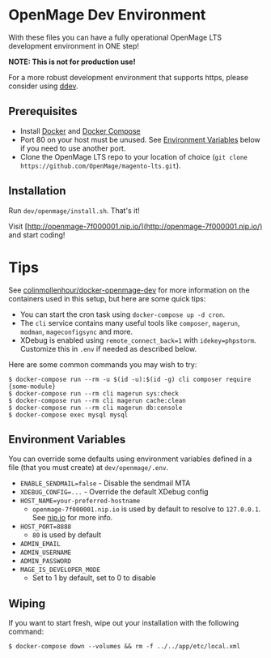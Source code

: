 OpenMage Dev Environment
===

With these files you can have a fully operational OpenMage LTS development environment in ONE step!

**NOTE: This is not for production use!**

For a more robust development environment that supports https, please consider using [ddev](https://ddev.readthedocs.io/en/stable/users/cli-usage/#magento-1-quickstart).

## Prerequisites

- Install [Docker](https://docs.docker.com/get-docker/) and [Docker Compose](https://docs.docker.com/compose/install/)
- Port 80 on your host must be unused. See [Environment Variables](#environment-variables) below if you need to use another port.
- Clone the OpenMage LTS repo to your location of choice (`git clone https://github.com/OpenMage/magento-lts.git`).

## Installation

Run `dev/openmage/install.sh`. That's it!

Visit [http://openmage-7f000001.nip.io/](http://openmage-7f000001.nip.io/) and start coding!

Tips
===

See [colinmollenhour/docker-openmage-dev](https://github.com/colinmollenhour/docker-openmage-dev) for more information
on the containers used in this setup, but here are some quick tips:

- You can start the cron task using `docker-compose up -d cron`.
- The `cli` service contains many useful tools like `composer`, `magerun`, `modman`, `mageconfigsync` and more.
- XDebug is enabled using `remote_connect_back=1` with `idekey=phpstorm`. Customize this in `.env` if needed as described below.

Here are some common commands you may wish to try:

```
$ docker-compose run --rm -u $(id -u):$(id -g) cli composer require {some-module}
$ docker-compose run --rm cli magerun sys:check
$ docker-compose run --rm cli magerun cache:clean
$ docker-compose run --rm cli magerun db:console
$ docker-compose exec mysql mysql
```

Environment Variables
---

You can override some defaults using environment variables defined in a file (that you must create) at `dev/openmage/.env`.

- `ENABLE_SENDMAIL=false` - Disable the sendmail MTA
- `XDEBUG_CONFIG=...` - Override the default XDebug config
- `HOST_NAME=your-preferred-hostname`
  - `openmage-7f000001.nip.io` is used by default to resolve to `127.0.0.1`. See [nip.io](https://nip.io) for more info.
- `HOST_PORT=8888`
   - `80` is used by default
- `ADMIN_EMAIL`
- `ADMIN_USERNAME`
- `ADMIN_PASSWORD`
- `MAGE_IS_DEVELOPER_MODE`
  - Set to 1 by default, set to 0 to disable

Wiping
---

If you want to start fresh, wipe out your installation with the following command:

```
$ docker-compose down --volumes && rm -f ../../app/etc/local.xml
```
